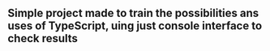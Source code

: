 ## Simple project made to train the possibilities ans uses of TypeScript, uing just console interface to check results
